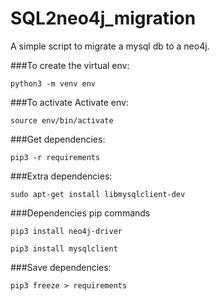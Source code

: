 # SQL2neo4j_migration
A simple script to migrate a mysql db to a neo4j.

###To create the virtual env:

	python3 -m venv env


###To activate Activate env:

	source env/bin/activate


###Get dependencies:

	pip3 -r requirements


###Extra dependencies:

	sudo apt-get install libmysqlclient-dev


###Dependencies pip commands

	pip3 install neo4j-driver

	pip3 install mysqlclient


###Save dependencies:

	pip3 freeze > requirements

